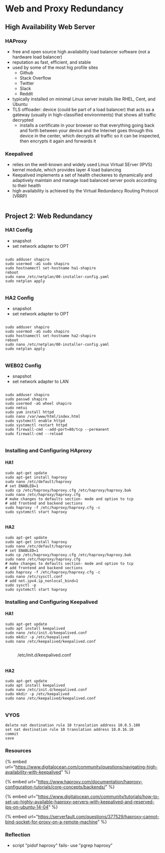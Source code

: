 # Web and Proxy Redundancy

## High Availability Web Server

### HAProxy

* free and open source high availability load balancer software (not a hardware load balancer)
* reputation as fast, efficient, and stable
* used by some of the most hig profile sites
  * Github
  * Stack Overflow
  * Twitter
  * Slack
  * Reddit
* typically installed on minimal Linux server installs like RHEL, Cent, and Ubuntu
* TLS offloader: device (could be part of a load balancer) that acts as a gateway (usually in high-classified environments) that shows all traffic decrypted
  * installs a certificate in your browser so that everything going back and forth between your device and the Internet goes through this device in the center, which decrypts all traffic so it can be inspected, then encrypts it again and forwards it

### Keepalived

* relies on the well-known and widely used Linux Virtual SErver (IPVS) kernel module, which provides layer 4 load balancing
* Keepalived implements a set of health checkeres to dynamically and adaptively maintain and manage load balanced server pools according to their health
* high availability is achieved by the Virtual Redundancy Routing Protocol (VRRP)

<figure><img src=".gitbook/assets/image (14) (1).png" alt=""><figcaption></figcaption></figure>

## Project 2: Web Redundancy

### HA1 Config

* snapshot
* set network adapter to OPT

<figure><img src=".gitbook/assets/image.png" alt=""><figcaption></figcaption></figure>

```
sudo adduser shapiro
sudo usermod -aG sudo shapiro
sudo hostnamectl set-hostname ha1-shapiro
reboot
sudo nano /etc/netplan/00-installer-config.yaml
sudo netplan apply
```

<figure><img src=".gitbook/assets/image (1).png" alt=""><figcaption></figcaption></figure>

### HA2 Config

* snapshot
* set network adapter to OPT

<figure><img src=".gitbook/assets/image (2).png" alt=""><figcaption></figcaption></figure>

```
sudo adduser shapiro
sudo usermod -aG sudo shapiro
sudo hostnamectl set-hostname ha2-shapiro
reboot
sudo nano /etc/netplan/00-installer-config.yaml
sudo netplan apply
```

<figure><img src=".gitbook/assets/image (3).png" alt=""><figcaption></figcaption></figure>

### WEB02 Config

* snapshot
* set network adapter to LAN

<figure><img src=".gitbook/assets/image (4).png" alt=""><figcaption></figcaption></figure>

```
sudo adduser shapiro
sudo passwd shapiro
sudo usermod -aG wheel shapiro
sudo nmtui
sudo yum install httpd
sudo nano /var/www/html/index.html
sudo systemctl enable httpd
sudo systemctl restart httpd
sudo firewall-cmd --add-port=80/tcp --permanent
sudo firewall-cmd --reload
```

<figure><img src=".gitbook/assets/image (5).png" alt=""><figcaption></figcaption></figure>

### Installing and Configuring HAproxy

#### HA1

```
sudo apt-get update
sudo apt-get install haproxy
sudo nano /etc/default/haproxy
# set ENABLED=1
sudo cp /etc/haproxy/haproxy.cfg /etc/haproxy/haproxy.bak
sudo nano /etc/haproxy/haproxy.cfg
# make changes to defaults section- mode and option to tcp
# add frontend and backend sections
sudo haproxy -f /etc/haproxy/haproxy.cfg -c
sudo systemctl start haproxy
```

<figure><img src=".gitbook/assets/image (7).png" alt=""><figcaption></figcaption></figure>

#### HA2

```
sudo apt-get update
sudo apt-get install haproxy
sudo nano /etc/default/haproxy
# set ENABLED=1
sudo cp /etc/haproxy/haproxy.cfg /etc/haproxy/haproxy.bak
sudo nano /etc/haproxy/haproxy.cfg
# make changes to defaults section- mode and option to tcp
# add frontend and backend sections
sudo haproxy -f /etc/haproxy/haproxy.cfg -c
sudo nano /etc/sysctl.conf
# add net.ipv4.ip_nonlocal_bind=1
sudo sysctl -p
sudo systemctl start haproxy
```

### Installing and Configuring Keepalived

#### HA1

```
sudo apt-get update
sudo apt install keepalived
sudo nano /etc/init.d/keepalived.conf
sudo mkdir -p /etc/keepalived
sudo nano /etc/keepalived/keepalived.conf
```

<figure><img src=".gitbook/assets/image (8).png" alt=""><figcaption><p>/etc/init.d/keepalived.conf</p></figcaption></figure>

<figure><img src=".gitbook/assets/image (16).png" alt=""><figcaption></figcaption></figure>

#### HA2

```
sudo apt-get update
sudo apt install keepalived
sudo nano /etc/init.d/keepalived.conf
sudo mkdir -p /etc/keepalived
sudo nano /etc/keepalived/keepalived.conf
```

<figure><img src=".gitbook/assets/image (15).png" alt=""><figcaption></figcaption></figure>

### VYOS

```
delete nat destination rule 10 translation address 10.0.5.100
set nat destination rule 10 translation address 10.0.16.10
commit
save
```

### Resources

{% embed url="https://www.digitalocean.com/community/questions/navigating-high-availability-with-keepalived" %}

{% embed url="https://www.haproxy.com/documentation/haproxy-configuration-tutorials/core-concepts/backends/" %}

{% embed url="https://www.digitalocean.com/community/tutorials/how-to-set-up-highly-available-haproxy-servers-with-keepalived-and-reserved-ips-on-ubuntu-14-04" %}

{% embed url="https://serverfault.com/questions/377529/haproxy-cannot-bind-socket-for-proxy-on-a-remote-machine" %}

### Reflection

* script "pidof haproxy" fails- use "pgrep haproxy"

